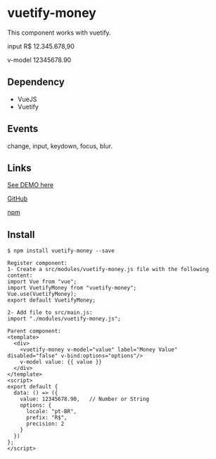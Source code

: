 # vuetify-money

This component works with vuetify.

input
R$ 12.345.678,90

v-model
12345678.90

## Dependency
- VueJS
- Vuetify

## Events
change, input, keydown, focus, blur.

## Links
<p><a href="https://59hh7.codesandbox.io/">See DEMO here</a></p>
<p><a href="https://github.com/juareznasato/vuetify-money" target="_blank">GitHub</a></p>
<p><a href="https://www.npmjs.com/package/vuetify-money" target="_blank">npm</a></p>

## Install
```
$ npm install vuetify-money --save

Register component:
1- Create a src/modules/vuetify-money.js file with the following content:
import Vue from "vue";
import VuetifyMoney from "vuetify-money";
Vue.use(VuetifyMoney);
export default VuetifyMoney;

2- Add file to src/main.js:
import "./modules/vuetify-money.js";

Parent component:
<template>
  <div>
    <vuetify-money v-model="value" label="Money Value" disabled="false" v-bind:options="options"/>
    v-model value: {{ value }}
  </div>
</template>
<script>
export default {
  data: () => ({
    value: 12345678.90,   // Number or String
    options: {
      locale: "pt-BR",
      prefix: "R$",
      precision: 2
    }
  })
};
</script>

